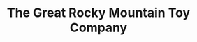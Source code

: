 ---
title: "The Great Rocky Mountain Toy Company"
url: /bozeman/the-great-rocky-mountain-toy-company/
shop: toys
---